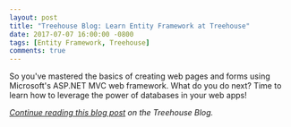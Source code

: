 ```yaml
---
layout: post
title: "Treehouse Blog: Learn Entity Framework at Treehouse"
date: 2017-07-07 16:00:00 -0800
tags: [Entity Framework, Treehouse]
comments: true
---
```


So you've mastered the basics of creating web pages and forms using Microsoft's ASP.NET MVC web framework. What do you do next? Time to learn how to leverage the power of databases in your web apps!

_[Continue reading this blog post](http://blog.teamtreehouse.com/learn-entity-framework-treehouse) on the Treehouse Blog._
